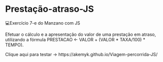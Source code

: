 # Prestação-atraso-JS
💻Exercício 7-e do Manzano com JS
<p>Efetuar o cálculo e a apresentação do valor de uma prestação em atraso, utilizando a fórmula
PRESTACAO ← VALOR + (VALOR * TAXA/100) * TEMPO).</p>
<p>Clique aqui para testar -> https://akemyk.github.io/Viagem-percorrida-JS/ </p>
